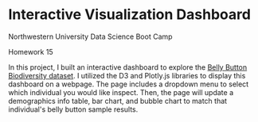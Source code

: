 # Interactive Visualization Dashboard
Northwestern University Data Science Boot Camp

Homework 15

In this project, I built an interactive dashboard to explore the [Belly Button Biodiversity dataset](http://robdunnlab.com/projects/belly-button-biodiversity/). I utilized the D3 and Plotly.js libraries to display this dashboard on a webpage. The page includes a dropdown menu to select which individual you would like inspect. Then, the page will update a demographics info table, bar chart, and bubble chart to match that individual's belly button sample results. 
